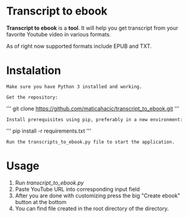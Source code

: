 # Transcript to ebook

**Transcript to ebook** is a **tool**. It will help you get transcript from your favorite Youtube video in various formats.

As of right now supported formats include EPUB and TXT.

# Instalation

    Make sure you have Python 3 installed and working.

    Get the repository:

'''
git clone https://github.com/maticahacic/transcript_to_ebook.git
'''

    Install prerequisites using pip, preferably in a new environment:

'''
pip install -r requirements.txt
'''

    Run the transcripts_to_ebook.py file to start the application.

# Usage

1. Run <i>transcript_to_ebook.py</i>
2. Paste YouTube URL into corresponding input field
3. After you are done with customizing press the big "Create <Filetype> ebook" button at the bottom
4. You can find file created in the root directory of the directory.